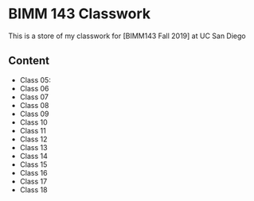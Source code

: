 # BIMM 143 Classwork
This is a store of my classwork for [BIMM143 Fall 2019] at UC San Diego

## Content 
- Class 05: 
- Class 06
- Class 07
- Class 08
- Class 09
- Class 10
- Class 11
- Class 12
- Class 13
- Class 14
- Class 15
- Class 16
- Class 17
- Class 18
